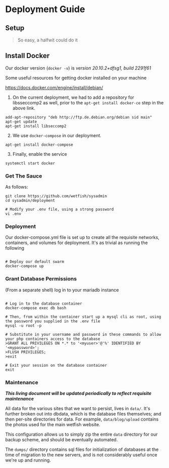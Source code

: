 # Deployment Guide

## Setup

> So easy, a halfwit could do it

## Install Docker

Our docker version (`docker -v`) is *version 20.10.2+dfsg1, build 2291f61*

Some useful resources for getting docker installed on your machine

https://docs.docker.com/engine/install/debian/

1. On the current deployment, we had to add a repository for libsseccomp2 as well, prior to the `apt-get install docker-ce` step in the above link.

```
add-apt-repository "deb http://ftp.de.debian.org/debian sid main"
apt-get update
apt-get install libseccomp2
```

2. We use `docker-compose` in our deployment.

```
apt-get install docker-compose
```

3. Finally, enable the service

```
systemctl start docker
```

### Get The Sauce

As follows: 

```/bin/sh
git clone https://github.com/wetfish/sysadmin
cd sysadmin/deployment

# Modify your .env file, using a strong password 
vi .env
```

### Deployment

Our docker-compose.yml file is set up to create all the requisite networks, containers, and volumes for deployment. It's as trivial as running the following

```/bin/sh

# Deploy our default swarm
docker-compose up

```

### Grant Database Permissions

(From a separate shell) log in to your mariadb instance

```/bin/sh

# Log in to the database container
docker-compose exec db bash

# Then, from within the container start up a mysql cli as root, using the password you supplied in the .env file
mysql -u root -p 

# Substitute in your username and password in these commands to allow your php containers access to the database
>GRANT ALL PRIVILEGES ON *.* to '<myuser>'@'%' IDENTIFIED BY '<mypassword>';
>FLUSH PRIVILEGES;
>exit

# Exit your session on the database container
exit
```

### Maintenance

***This living document will be updated periodically to reflect requisite maintenance***

All data for the various sites that we want to persist, lives in `data/`. It's further broken out into dbdata, which is the database files themselves; and then per-site directories for data. For example,  `data/blog/upload` contains the photos used for the main wetfish website.

This configuration allows us to simply zip the entire `data` directory for our backup scheme, and should be eventually automated.
 
The `dumps/` directory contains sql files for initialization of databases at the time of migration to the new servers, and is not considerably useful once we're up and running.

